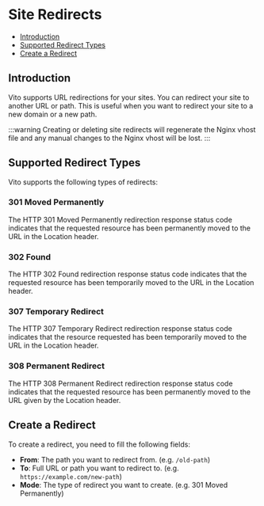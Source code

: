 # Site Redirects

- [Introduction](#introduction)
- [Supported Redirect Types](#supported-redirect-types)
- [Create a Redirect](#create-a-redirect)

## Introduction

Vito supports URL redirections for your sites. You can redirect your site to another URL or path. This is useful when
you want to redirect your site to a new domain or a new path.

:::warning
Creating or deleting site redirects will regenerate the Nginx vhost file and any manual changes to the Nginx vhost will be lost.
:::

## Supported Redirect Types

Vito supports the following types of redirects:

### 301 Moved Permanently

The HTTP 301 Moved Permanently redirection response status code indicates that the requested resource has been
permanently moved to the URL in the Location header.

### 302 Found

The HTTP 302 Found redirection response status code indicates that the requested resource has been temporarily moved to
the URL in the Location header.

### 307 Temporary Redirect

The HTTP 307 Temporary Redirect redirection response status code indicates that the resource requested has been
temporarily moved to the URL in the Location header.

### 308 Permanent Redirect

The HTTP 308 Permanent Redirect redirection response status code indicates that the requested resource has been
permanently moved to the URL given by the Location header.


## Create a Redirect

To create a redirect, you need to fill the following fields:

- **From**: The path you want to redirect from. (e.g. `/old-path`)
- **To**: Full URL or path you want to redirect to. (e.g. `https://example.com/new-path`)
- **Mode**: The type of redirect you want to create. (e.g. 301 Moved Permanently)
